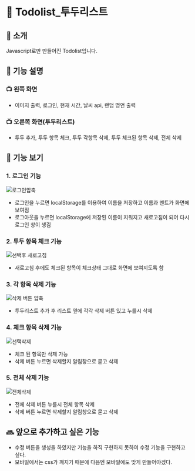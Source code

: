 # 📆 Todolist_투두리스트
## 🐥 소개
Javascript로만 만들어진 Todolist입니다.
## 🔎 기능 설명
### 📺 왼쪽 화면
- 이미지 출력, 로그인, 현재 시간, 날씨 api, 랜덤 명언 출력

### 📺 오른쪽 화면(투두리스트)
- 투두 추가, 투두 항목 체크, 투두 각항목 삭제, 투두 체크된 항목 삭제, 전체 삭제
## 🔎 기능 보기
### 1. 로그인 기능

![로그인압축](https://github.com/DDUDII/Todolist_js/assets/131181283/fbbe6d3f-f8e7-42c9-a89f-b07424fd0cba)
- 로그인을 누르면 localStorage를 이용하여 이름을 저장하고 이름과 멘트가 화면에 보여짐
- 로그아웃을 누르면 localStorage에 저장된 이름이 지워지고 새로고침이 되어 다시 로그인 창이 생김

### 2. 투두 항목 체크 기능

![선택후 새로고침](https://github.com/DDUDII/Todolist_js/assets/131181283/7d7bf97a-63c3-4b58-892d-d54cc366f93c)
- 새로고침 후에도 체크된 항목이 체크상태 그대로 화면에 보여지도록 함


### 3. 각 항목 삭제 기능

![삭제 버튼 압축](https://github.com/DDUDII/Todolist_js/assets/131181283/233d5ec9-ea11-4c3d-8b63-850215192098)
- 투두리스트 추가 후 리스트 옆에 각각 삭제 버튼 있고 누를시 삭제

### 4. 체크 항목 삭제 기능

![선택삭제](https://github.com/DDUDII/Todolist_js/assets/131181283/2d9a36a7-4643-47c1-ad21-df8dbbe4feca)
- 체크 된 항목만 삭제 가능
- 삭제 버튼 누르면 삭제할지 알림창으로 묻고 삭제

### 5. 전체 삭제 기능

![전체삭제](https://github.com/DDUDII/Todolist_js/assets/131181283/8f321c20-0ee7-426f-88eb-c13241662513)
- 전체 삭제 버튼 누를시 전체 항목 삭제
- 삭제 버튼 누르면 삭제할지 알림창으로 묻고 삭제

## 🔜 앞으로 추가하고 싶은 기능
- 수정 버튼을 생성을 하였지만 기능을 하직 구현하지 못하여 수정 기능을 구현하고 싶다.
- 모바일에서는 css가 깨지기 때문에 다음엔 모바일에도 맞게 만들어야겠다.




